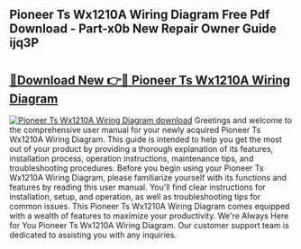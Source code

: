 ## Pioneer Ts Wx1210A Wiring Diagram Free Pdf Download - Part-x0b New Repair Owner Guide ijq3P

# <h2><a href="http://dftcge.blite.top/?on=Pioneer+Ts+Wx1210A+Wiring+Diagram">🔗Download New 👉🔴 Pioneer Ts Wx1210A Wiring Diagram</a></h2>

[![Pioneer Ts Wx1210A Wiring Diagram download](https://i.imgur.com/lujVjoI.png)](http://dftcge.blite.top/?on=Pioneer+Ts+Wx1210A+Wiring+Diagram)
Greetings and welcome to the comprehensive user manual for your newly acquired Pioneer Ts Wx1210A Wiring Diagram. This guide is intended to help you get the most out of your product by providing a thorough explanation of its features, installation process, operation instructions, maintenance tips, and troubleshooting procedures. Before you begin using your Pioneer Ts Wx1210A Wiring Diagram, please familiarize yourself with its functions and features by reading this user manual. You'll find clear instructions for installation, setup, and operation, as well as troubleshooting tips for common issues. This Pioneer Ts Wx1210A Wiring Diagram comes equipped with a wealth of features to maximize your productivity. We're Always Here for You Pioneer Ts Wx1210A Wiring Diagram. Our customer support team is dedicated to assisting you with any inquiries.
